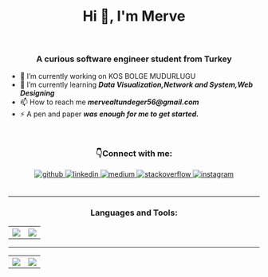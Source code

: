 <h1 align="center">Hi 👋, I'm Merve</h1>
<br />

<h3 align="center">A curious software engineer student from Turkey</h3>

<ul dir="auto">
    <li><g-emoji class="g-emoji" alias="telescope"
            fallback-src="https://github.githubassets.com/images/icons/emoji/unicode/1f52d.png">🔭</g-emoji> I’m
        currently working on KOS BOLGE MUDURLUGU</a></li>
    <li><g-emoji class="g-emoji" alias="seedling"
            fallback-src="https://github.githubassets.com/images/icons/emoji/unicode/1f331.png">🌱</g-emoji> I’m
        currently learning <i><b>Data Visualization,Network and System,Web Designing</b></i></li>
    <li><g-emoji class="g-emoji" alias="mailbox"
            fallback-src="https://github.githubassets.com/images/icons/emoji/unicode/1f4eb.png">📫</g-emoji> How to
        reach me <i><b>mervealtundeger56@gmail.com</b></i></li>
    <li><g-emoji class="g-emoji" alias="zap" fallback-src="https://github.githubassets.com/images/icons/emoji/unicode/26a1.png">⚡</g-emoji> A pen and paper <i><b> was enough for me to get started.</b></i></li>
</ul>
<br>
<h3 align="center"><g-emoji alias="point_down" fallback-src="https://github.githubassets.com/images/icons/emoji/unicode/1f447.png" class="emoji-result">👇</g-emoji>Connect with me:</h3>
                <div align="center">
                    <a href="https://github.com/mervealtundeger" target="_blank">
                        <img src=https://img.shields.io/badge/github-%2324292e.svg?&style=for-the-badge&logo=github&logoColor=white
                            alt=github style="margin-bottom: 5px;" />
                    </a>
                    <a href="https://www.linkedin.com/in/merve-altundeger-033564197/" target="_blank">
                        <img src=https://img.shields.io/badge/linkedin-%231E77B5.svg?&style=for-the-badge&logo=linkedin&logoColor=white
                            alt=linkedin style="margin-bottom: 5px;" />
                    </a>
                    <a href="https://medium.com/@mervealtundeger56" target="_blank">
                        <img src=https://img.shields.io/badge/medium-%23292929.svg?&style=for-the-badge&logo=medium&logoColor=white
                            alt=medium style="margin-bottom: 5px;" />
                    </a>
                    <a href="https://stackoverflow.com/users/21446190/merve-altundeger" target="_blank">
                        <img src=https://img.shields.io/badge/stackoverflow-%23F28032.svg?&style=for-the-badge&logo=stackoverflow&logoColor=white
                            alt=stackoverflow style="margin-bottom: 5px;" />
                    </a>
                    <a href="https://instagram.com/altndgr.merve" target="_blank">
                        <img src=https://img.shields.io/badge/instagram-%23000000.svg?&style=for-the-badge&logo=instagram&logoColor=white
                            alt=instagram style="margin-bottom: 5px;" />
                    </a> 
                </div>

<br>

<hr>
<h3 align="center">Languages and Tools:</h3>
<table>
  <tr>
    <th>
      <img align="center" src="https://github-readme-stats.vercel.app/api/top-langs/?username=mervealtundeger&layout=compact&theme=radical&hide_border=true" />
      </th>
    <th>
      <img align="center" src="https://skills.thijs.gg/icons?i=linux,postgresql,python,elasticsearch,kibana,mysql,html,css,js,react,php,git,bootstrap,laravel,postman" />
     </th>
  </tr>
</table>



<hr> 
<table>
  <tr>
    <th>
      <img align="center" src="https://github-readme-stats.vercel.app/api?username=mervealtundeger&show_icons=true&theme=radical&hide_border=true" />
      </th>
    <th>
      <img align="center" src="https://github-readme-streak-stats.herokuapp.com/?user=mervealtundeger&theme=radical&hide_border=true" />
     </th>
  </tr>
</table>






